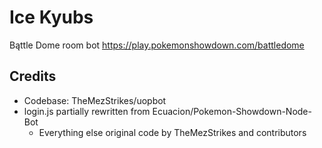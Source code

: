 # Ice Kyubs
Bąttle Dome room bot https://play.pokemonshowdown.com/battledome

## Credits
+ Codebase: TheMezStrikes/uopbot
+ login.js partially rewritten from Ecuacion/Pokemon-Showdown-Node-Bot
  - Everything else original code by TheMezStrikes and contributors



